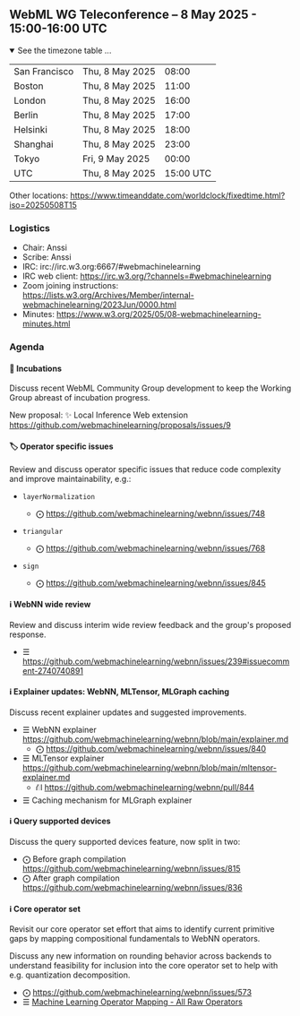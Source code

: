 ## WebML WG Teleconference – 8 May 2025 - 15:00-16:00 UTC

<details open><summary>See the timezone table ...</summary>
<table>
<tr><td> San Francisco <td> Thu, 8 May 2025 <td> 08:00
<tr><td> Boston <td> Thu, 8 May 2025 <td> 11:00
<tr><td> London <td> Thu, 8 May 2025 <td> 16:00  
<tr><td> Berlin <td> Thu, 8 May 2025 <td> 17:00 
<tr><td> Helsinki <td> Thu, 8 May 2025 <td> 18:00 
<tr><td> Shanghai <td> Thu, 8 May 2025 <td> 23:00
<tr><td> Tokyo <td> Fri, 9 May 2025 <td> 00:00
<tr><td> UTC <td> Thu, 8 May 2025 <td> 15:00 UTC
</table>

Other locations: https://www.timeanddate.com/worldclock/fixedtime.html?iso=20250508T15
</details>

### Logistics

* Chair: Anssi
* Scribe: Anssi
* IRC: irc://irc.w3.org:6667/#webmachinelearning
* IRC web client: https://irc.w3.org/?channels=#webmachinelearning
* Zoom joining instructions: https://lists.w3.org/Archives/Member/internal-webmachinelearning/2023Jun/0000.html
* Minutes: https://www.w3.org/2025/05/08-webmachinelearning-minutes.html

### Agenda

#### 🧪 Incubations

Discuss recent WebML Community Group development to keep the Working Group abreast of incubation progress.

New proposal: ✨ Local Inference Web extension https://github.com/webmachinelearning/proposals/issues/9


#### 🏷️ Operator specific issues

Review and discuss operator specific issues that reduce code complexity and improve maintainability, e.g.:

- `layerNormalization`
  - ⨀ https://github.com/webmachinelearning/webnn/issues/748

- `triangular`
  - ⨀ https://github.com/webmachinelearning/webnn/issues/768

- `sign`
  - ⨀ https://github.com/webmachinelearning/webnn/issues/845


#### ℹ️ WebNN wide review

Review and discuss interim wide review feedback and the group's proposed response.

- ☰ https://github.com/webmachinelearning/webnn/issues/239#issuecomment-2740740891


#### ℹ️ Explainer updates: WebNN, MLTensor, MLGraph caching

Discuss recent explainer updates and suggested improvements.

- ☰ WebNN explainer https://github.com/webmachinelearning/webnn/blob/main/explainer.md
   - ⨀ https://github.com/webmachinelearning/webnn/issues/840
- ☰ MLTensor explainer https://github.com/webmachinelearning/webnn/blob/main/mltensor-explainer.md
   - ⛙ https://github.com/webmachinelearning/webnn/pull/844
- ☰ Caching mechanism for MLGraph explainer


#### ℹ️ Query supported devices

Discuss the query supported devices feature, now split in two:

- ⨀ Before graph compilation https://github.com/webmachinelearning/webnn/issues/815
- ⨀ After graph compilation https://github.com/webmachinelearning/webnn/issues/836

#### ℹ️ Core operator set

Revisit our core operator set effort that aims to identify current primitive gaps by mapping compositional fundamentals to WebNN operators.

Discuss any new information on rounding behavior across backends to understand feasibility for inclusion into the core operator set to help with e.g. quantization decomposition.

- ⨀ https://github.com/webmachinelearning/webnn/issues/573
- ☰ [Machine Learning Operator Mapping - All Raw Operators](https://onedrive.live.com/edit?id=EE82F5C6F06C7371!345450&resid=EE82F5C6F06C7371!345450&ithint=file%2Cxlsx&authkey=!AK8f-RDTleqlLXE&wdo=2&cid=ee82f5c6f06c7371)
